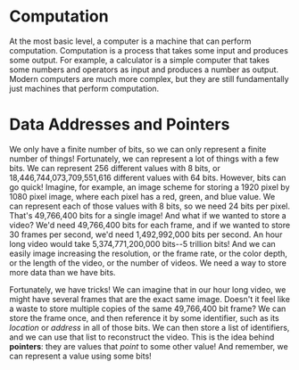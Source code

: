 # Computation

At the most basic level, a computer is a machine that can perform computation. Computation is a process that takes some input and produces some output. For example, a calculator is a simple computer that takes some numbers and operators as input and produces a number as output. Modern computers are much more complex, but they are still fundamentally just machines that perform computation.

# Data Addresses and Pointers

We only have a finite number of bits, so we can only represent a finite number of things! Fortunately, we can represent a lot of things with a few bits. We can represent 256 different values with 8 bits, or 18,446,744,073,709,551,616 different values with 64 bits. However, bits can go quick! Imagine, for example, an image scheme for storing a 1920 pixel by 1080 pixel image, where each pixel has a red, green, and blue value. We can represent each of those values with 8 bits, so we need 24 bits per pixel. That's 49,766,400 bits for a single image! And what if we wanted to store a video? We'd need 49,766,400 bits for each frame, and if we wanted to store 30 frames per second, we'd need 1,492,992,000 bits per second. An hour long video would take 5,374,771,200,000 bits--5 trillion bits! And we can easily image increasing the resolution, or the frame rate, or the color depth, or the length of the video, or the number of videos. We need a way to store more data than we have bits.

Fortunately, we have tricks! We can imagine that in our hour long video, we might have several frames that are the exact same image. Doesn't it feel like a waste to store multiple copies of the same 49,766,400 bit frame? We can store the frame once, and then reference it by some identifier, such as its *location* or *address* in all of those bits. We can then store a list of identifiers, and we can use that list to reconstruct the video. This is the idea behind **pointers**: they are values that *point* to some other value! And remember, we can represent a value using some bits!
